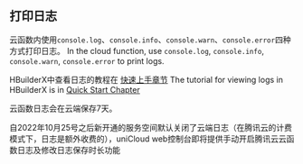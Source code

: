 ## 打印日志

云函数内使用`console.log`、`console.info`、`console.warn`、`console.error`四种方式打印日志。
In the cloud function, use `console.log`, `console.info`, `console.warn`, `console.error` to print logs.

HBuilderX中查看日志的教程在 [快速上手章节](/uniCloud/quickstart?id=rundebug)
The tutorial for viewing logs in HBuilderX is in [Quick Start Chapter](/uniCloud/quickstart?id=rundebug)

云函数日志会在云端保存7天。

自2022年10月25号之后新开通的服务空间默认关闭了云端日志（在腾讯云的计费模式下，日志是额外收费的），uniCloud web控制台即将提供手动开启腾讯云云函数日志及修改日志保存时长功能